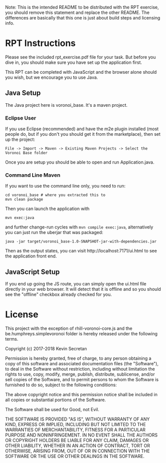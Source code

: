 Note: This is the intended README to be distributed with the RPT exercise, you
should remove this statement and replace the other README. The differences are
basically that this one is just about build steps and licensing info.

# RPT Instructions

Please see the included rpt\_exercise.pdf file for your task. But before you
dive in, you should make sure you have set up the application first.

This RPT can be completed with JavaScript and the browser alone should you wish,
but we encourage you to use Java.

## Java Setup

The Java project here is voronoi\_base. It's a maven project.

### Eclipse User

If you use Eclipse (recommended) and have the m2e plugin installed (most people
do, but if you don't you should get it from the marketplace), then set up the
project:

`File -> Import -> Maven -> Existing Maven Projects -> Select the Voronoi Base
folder`

Once you are setup you should be able to open and run Application.java.

### Command Line Maven

If you want to use the command line only, you need to run:

```
cd voronoi_base # where you extracted this to
mvn clean package
```

Then you can launch the application with

`mvn exec:java`

and further change-run cycles with `mvn compile exec:java`, alternatively you
can just run the uberjar that was packaged:

`java -jar target/voronoi_base-1.0-SNAPSHOT-jar-with-dependencies.jar`

Then as the output states, you can visit http://localhost:7171/ui.html to see
the application front end.

## JavaScript Setup

If you end up going the JS route, you can simply open the ui.html file directly
in your web browser. It will detect that it is offline and so you should see the
"offline" checkbox already checked for you.

# License

This project with the exception of rhill-voronoi-core.js and the
be.humphreys.simplevoronoi folder is hereby released under the following terms.

Copyright (c) 2017-2018 Kevin Secretan

Permission is hereby granted, free of charge, to any person obtaining a copy of
this software and associated documentation files (the "Software"), to deal in
the Software without restriction, including without limitation the rights to
use, copy, modify, merge, publish, distribute, sublicense, and/or sell copies of
the Software, and to permit persons to whom the Software is furnished to do so,
subject to the following conditions:

The above copyright notice and this permission notice shall be included in all
copies or substantial portions of the Software.

The Software shall be used for Good, not Evil.

THE SOFTWARE IS PROVIDED "AS IS", WITHOUT WARRANTY OF ANY KIND, EXPRESS OR
IMPLIED, INCLUDING BUT NOT LIMITED TO THE WARRANTIES OF MERCHANTABILITY, FITNESS
FOR A PARTICULAR PURPOSE AND NONINFRINGEMENT. IN NO EVENT SHALL THE AUTHORS OR
COPYRIGHT HOLDERS BE LIABLE FOR ANY CLAIM, DAMAGES OR OTHER LIABILITY, WHETHER
IN AN ACTION OF CONTRACT, TORT OR OTHERWISE, ARISING FROM, OUT OF OR IN
CONNECTION WITH THE SOFTWARE OR THE USE OR OTHER DEALINGS IN THE SOFTWARE. 
